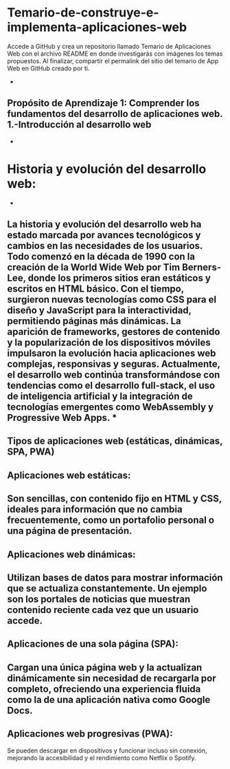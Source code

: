 # Temario-de-construye-e-implementa-aplicaciones-web
Accede a GitHub y crea un repositorio llamado Temario de Aplicaciones Web con el archivo README en donde investigarás con imágenes los temas propuestos. Al finalizar, compartir el permalink del sitio del temario de App Web en GitHub creado por ti.

-
Propósito de Aprendizaje 1: Comprender los fundamentos del desarrollo de aplicaciones web.
1.-Introducción al desarrollo web
-------------------------------------------------------------------------------------------
-
# Historia y evolución del desarrollo web:
-
La historia y evolución del desarrollo web ha estado marcada por avances tecnológicos y cambios en las necesidades de los usuarios. Todo comenzó en la década de 1990 con la creación de la World Wide Web por Tim Berners-Lee, donde los primeros sitios eran estáticos y escritos en HTML básico. Con el tiempo, surgieron nuevas tecnologías como CSS para el diseño y JavaScript para la interactividad, permitiendo páginas más dinámicas. La aparición de frameworks, gestores de contenido y la popularización de los dispositivos móviles impulsaron la evolución hacia aplicaciones web complejas, responsivas y seguras. Actualmente, el desarrollo web continúa transformándose con tendencias como el desarrollo full-stack, el uso de inteligencia artificial y la integración de tecnologías emergentes como WebAssembly y Progressive Web Apps.
*
-
Tipos de aplicaciones web (estáticas, dinámicas, SPA, PWA)
-
Aplicaciones web estáticas:
-
Son sencillas, con contenido fijo en HTML y CSS, ideales para información que no cambia frecuentemente, como un portafolio personal o una página de presentación.
-
Aplicaciones web dinámicas:
-
Utilizan bases de datos para mostrar información que se actualiza constantemente. Un ejemplo son los portales de noticias que muestran contenido reciente cada vez que un usuario accede.
-
Aplicaciones de una sola página (SPA):
-
Cargan una única página web y la actualizan dinámicamente sin necesidad de recargarla por completo, ofreciendo una experiencia fluida como la de una aplicación nativa como Google Docs.
-
Aplicaciones web progresivas (PWA):
-
Se pueden descargar en dispositivos y funcionar incluso sin conexión, mejorando la accesibilidad y el rendimiento como Netflix o Spotify. 
